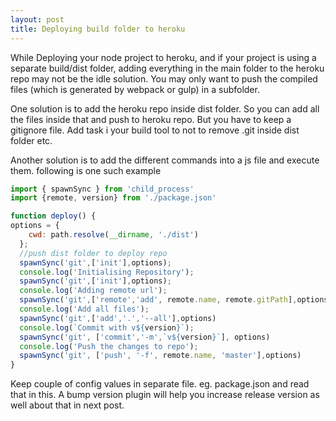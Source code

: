 ```yaml
---
layout: post
title: Deploying build folder to heroku
---
```


While Deploying your node project to heroku, and if your project is using a separate build/dist folder, adding everything in the main folder to the heroku repo may not be the idle solution.  You may only want to push the compiled files (which is generated by webpack or gulp) in a subfolder.  

  One solution is to add the heroku repo inside dist folder. So you can add all the files inside that and push to heroku repo.  But you have to keep a gitignore file. Add task i  your build tool to not to remove .git inside dist folder etc.



Another solution is to add the different commands into a js file and execute them. following is one such example



```js
import { spawnSync } from 'child_process'
import {remote, version} from './package.json'

function deploy() {
options = {
    cwd: path.resolve(__dirname, './dist')
  };
  //push dist folder to deploy repo
  spawnSync('git',['init'],options);
  console.log('Initialising Repository');
  spawnSync('git',['init'],options);
  console.log('Adding remote url');
  spawnSync('git',['remote','add', remote.name, remote.gitPath],options)
  console.log('Add all files');
  spawnSync('git',['add','.','--all'],options)
  console.log(`Commit with v${version}`);
  spawnSync('git', ['commit','-m',`v${version}`], options)
  console.log('Push the changes to repo');
  spawnSync('git', ['push', '-f', remote.name, 'master'],options)
}
```

Keep couple of config values in separate file. eg. package.json and read that in this.  A bump version plugin will help you increase release version as well about that in next post.



